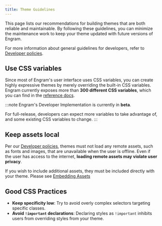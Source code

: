 ```yaml
---
title: Theme Guidelines
---
```


This page lists our recommendations for building themes that are both reliable and maintainable. By following these guidelines, you can minimize the maintenance work to keep your theme updated with future versions of Engram.

For more information about general guidelines for developers, refer to [Developer policies](/developer-policy).

Use CSS variables
---
Since most of Engram's user interface uses CSS variables, you can create highly expressive themes by merely overriding the built-in CSS variables. Engram currently exposes more than **300 different CSS variables**, which you can find in the [reference docs]().

:::note
Engram's Developer Implementation is currently in **beta**.

For full-release, developers can expect more variables to take advantage of, and some existing CSS variables to change.
:::

Keep assets local
---
Per our [Developer policies](/developer-policy), themes must not load any remote assets, such as fonts and images, that are unavailable when the user is offline. Even if the user has access to the internet, **loading remote assets may violate user privacy**.

If you wish to include additional assets, they must be included directly with your theme. Please see [Embedding Assets](/themes/embedding-assets)


Good CSS Practices
---
- **Keep specificity low**: Try to avoid overly complex selectors targeting specific classes.
- **Avoid `!important` declarations**: Declaring styles as `!important` inhibits users from overriding styles from your theme.